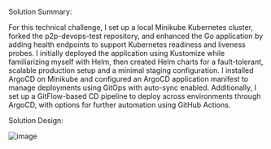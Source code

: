 Solution Summary:

For this technical challenge, I set up a local Minikube Kubernetes cluster, forked the p2p-devops-test repository, and enhanced the Go application by adding health endpoints to support Kubernetes readiness and liveness probes. I initially deployed the application using Kustomize while familiarizing myself with Helm, then created Helm charts for a fault-tolerant, scalable production setup and a minimal staging configuration. I installed ArgoCD on Minikube and configured an ArgoCD application manifest to manage deployments using GitOps with auto-sync enabled. Additionally, I set up a GitFlow-based CD pipeline to deploy across environments through ArgoCD, with options for further automation using GitHub Actions.


Solution Design:

![image](https://github.com/user-attachments/assets/65cda2a6-df38-4609-b4ac-7b07b60ece66)
